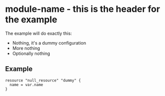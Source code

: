 <!-- Begin tf-docs  -->
# module-name - this is the header for the example

The example will do exactly this:

- Nothing, it's a dummy configuration
- More nothing
- Optionally nothing

## Example

```
resource "null_resource" "dummy" {
  name = var.name
}
```
<!-- End tf-docs -->